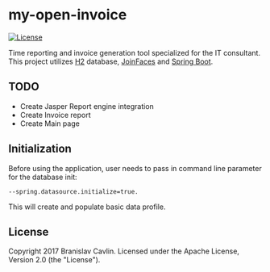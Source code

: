 my-open-invoice
=====
[![License](http://img.shields.io/:license-apache-blue.svg)](http://www.apache.org/licenses/LICENSE-2.0.html)

Time reporting and invoice generation tool specialized for the IT consultant. This project utilizes 
[H2](http://www.h2database.com/html/main.html) database, [JoinFaces](http://joinfaces.org) 
and [Spring Boot](http://projects.spring.io/spring-boot).

## TODO
* Create Jasper Report engine integration<br/>
* Create Invoice report<br/>
* Create Main page<br/>

## Initialization
Before using the application, user needs to pass in command line parameter for the database init: 

```Shell
--spring.datasource.initialize=true.
```

This will create and populate basic data profile.

## License
Copyright 2017 Branislav Cavlin. Licensed under the Apache License, Version 2.0 (the "License").
